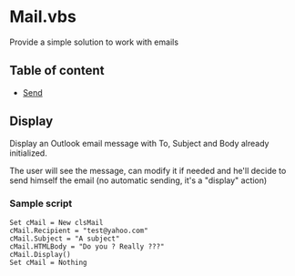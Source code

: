 # Mail.vbs

Provide a simple solution to work with emails

## Table of content

- [Send](#send)

## Display

Display an Outlook email message with To, Subject and Body already initialized.

The user will see the message, can modify it if needed and he'll decide to send himself the email (no automatic sending, it's a "display" action)

### Sample script

```vbnet
Set cMail = New clsMail
cMail.Recipient = "test@yahoo.com"
cMail.Subject = "A subject"
cMail.HTMLBody = "Do you ? Really ???"
cMail.Display()
Set cMail = Nothing
```

